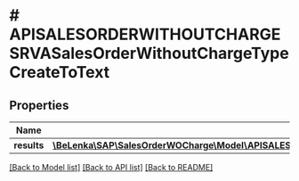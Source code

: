 # # APISALESORDERWITHOUTCHARGESRVASalesOrderWithoutChargeTypeCreateToText

## Properties

Name | Type | Description | Notes
------------ | ------------- | ------------- | -------------
**results** | [**\BeLenka\SAP\SalesOrderWOCharge\Model\APISALESORDERWITHOUTCHARGESRVASlsOrdWthoutChrgTextTypeCreate[]**](APISALESORDERWITHOUTCHARGESRVASlsOrdWthoutChrgTextTypeCreate.md) |  | [optional]

[[Back to Model list]](../../README.md#models) [[Back to API list]](../../README.md#endpoints) [[Back to README]](../../README.md)
